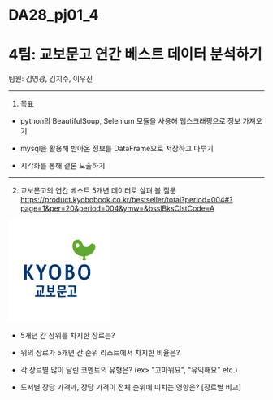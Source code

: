 # DA28_pj01_4
# 4팀: 교보문고 연간 베스트 데이터 분석하기
팀원: 김영광, 김지수, 이우진


---
1. 목표
- python의 BeautifulSoup, Selenium 모듈을 사용해 웹스크래핑으로 정보 가져오기


- mysql을 활용해 받아온 정보를 DataFrame으로 저장하고 다루기


- 시각화를 통해 결론 도출하기


---
2. 교보문고의 연간 베스트 5개년 데이터로 살펴 볼 질문
<https://product.kyobobook.co.kr/bestseller/total?period=004#?page=1&per=20&period=004&ymw=&bsslBksClstCode=A>
<img src = "imgs/교보문고_로고_.png" width = "200" height = "200"/>

- 5개년 간 상위를 차지한 장르는?


- 위의 장르가 5개년 간 순위 리스트에서 차지한 비율은?


- 각 장르별 많이 달린 코멘트의 유형은? (ex> "고마워요", "유익해요" etc.)


- 도서별 장당 가격과, 장당 가격이 전체 순위에 미치는 영향은? [장르별 비교]
